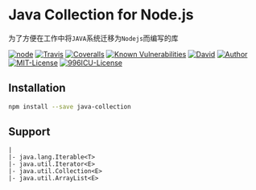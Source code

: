 # Java Collection for Node.js

为了方便在工作中将`JAVA`系统迁移为`Nodejs`而编写的库

[![node][NPM_URL]][NPM_HREF]
[![Travis][TRAVIS_URL]][TRAVIS_HREF]
[![Coveralls][COVERALLS_URL]][COVERALLS_HREF]
[![Known Vulnerabilities][SNYK_URL]][SNYK_HREF]
[![David][DAVID_URL]][DAVID_HREF]
[![Author][AUTHOR_URL]][AUTHOR_HREF]
[![MIT-License][LICENSE_URL]][LICENSE_HREF]
[![996ICU-License][LICENSE_996_URL]][LICENSE_996_HREF]

[NPM_URL]: https://img.shields.io/node/v/java-collection.svg?style=flat-square&maxAge=600
[NPM_HREF]: https://www.npmjs.com/package/java-collection
[TRAVIS_URL]: https://img.shields.io/travis/Arylo/java-collection/master.svg?style=flat-square&logo=travis&maxAge=600
[TRAVIS_HREF]: https://travis-ci.org/Arylo/java-collection
[COVERALLS_URL]: https://img.shields.io/coveralls/github/Arylo/java-collection/master.svg?style=flat-square&maxAge=600
[COVERALLS_HREF]: https://coveralls.io/github/Arylo/java-collection
[SNYK_URL]: https://snyk.io/test/github/Arylo/java-collection/badge.svg?style=flat-square&maxAge=600
[SNYK_HREF]: https://snyk.io/test/github/Arylo/java-collection
[DAVID_URL]: https://img.shields.io/david/Arylo/java-collection.svg?style=flat-square&maxAge=600
[DAVID_HREF]: https://github.com/Arylo/java-collection
[AUTHOR_URL]: https://img.shields.io/badge/Author-AryloYeung-blue.svg?style=flat-square&maxAge=7200
[AUTHOR_HREF]: https://github.com/arylo
[LICENSE_URL]: https://img.shields.io/badge/license-MIT-blue.svg?style=flat-square&maxAge=7200
[LICENSE_HREF]: https://opensource.org/licenses/MIT
[LICENSE_996_URL]: https://img.shields.io/badge/license-NPL%20(The%20996%20Prohibited%20License)-blue.svg?style=flat-square&maxAge=7200
[LICENSE_996_HREF]: https://github.com/996icu/996.ICU

## Installation

```bash
npm install --save java-collection
```

## Support

```
|
|- java.lang.Iterable<T>
|- java.util.Iterator<E>
|- java.util.Collection<E>
|- java.util.ArrayList<E>
```
